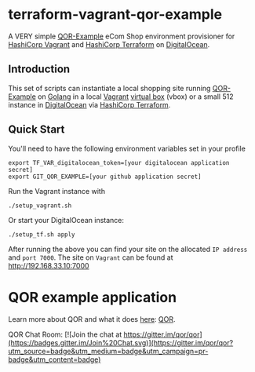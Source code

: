 terraform-vagrant-qor-example
=============================
A VERY simple [QOR-Example](https://github.com/randomtask2000/qor-example) eCom Shop environment provisioner for [HashiCorp Vagrant](http://www.vagrantup.com/) and [HashiCorp Terraform](https://www.terraform.io/) on [DigitalOcean](https://www.digitalocean.com/).
## Introduction
This set of scripts can instantiate a local shopping site running [QOR-Example](https://github.com/randomtask2000/qor-example) on [Golang](https://golang.org/) in a local [Vagrant](https://www.vagrantup.com) [virtual box](https://www.virtualbox.org/wiki/Downloads) (vbox) or a small 512 instance in [DigitalOcean](https://cloud.digitalocean.com) via [HashiCorp Terraform](https://www.terraform.io/). 
## Quick Start
You'll need to have the following environment variables set in your profile
```
export TF_VAR_digitalocean_token=[your digitalocean application secret]
export GIT_QOR_EXAMPLE=[your github application secret]
```
Run the Vagrant instance with
```
./setup_vagrant.sh
```
Or start your DigitalOcean instance:
```
./setup_tf.sh apply
```
After running the above you can find your site on the allocated `IP address` and `port 7000`. The site on `Vagrant` can be found at http://192.168.33.10:7000
# QOR example application
Learn more about QOR and what it does [here](http://getqor.com): [QOR](http://getqor.com).

QOR Chat Room: [![Join the chat at https://gitter.im/qor/qor](https://badges.gitter.im/Join%20Chat.svg)](https://gitter.im/qor/qor?utm_source=badge&utm_medium=badge&utm_campaign=pr-badge&utm_content=badge)

